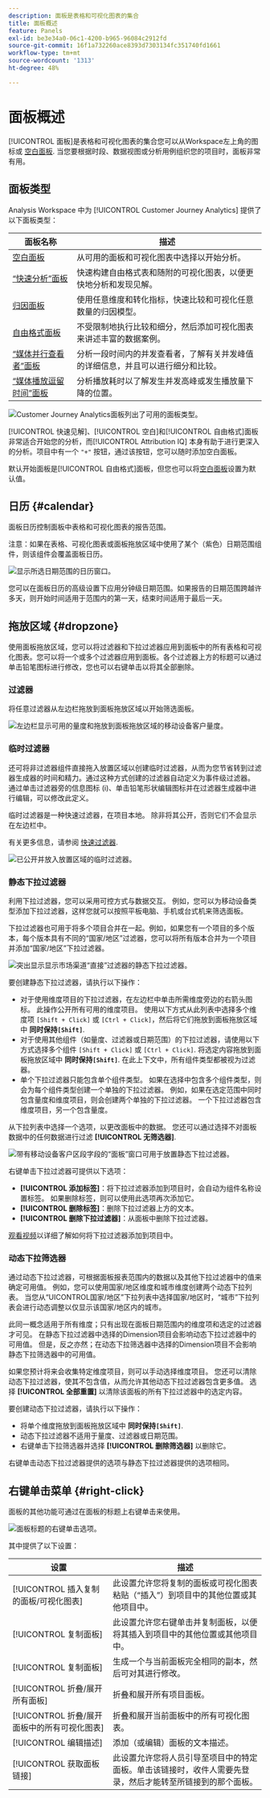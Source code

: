 ```yaml
---
description: 面板是表格和可视化图表的集合
title: 面板概述
feature: Panels
exl-id: be3e34a0-06c1-4200-b965-96084c2912fd
source-git-commit: 16f1a732260ace8393d7303134fc351740fd1661
workflow-type: tm+mt
source-wordcount: '1313'
ht-degree: 48%

---
```


# 面板概述

[!UICONTROL 面板]是表格和可视化图表的集合您可以从Workspace左上角的图标或 [空白面板](/help/analysis-workspace/c-panels/blank-panel.md). 当您要根据时段、数据视图或分析用例组织您的项目时，面板非常有用。

## 面板类型

Analysis Workspace 中为 [!UICONTROL Customer Journey Analytics] 提供了以下面板类型：

| 面板名称 | 描述 |
| --- | --- |
| [空白面板](/help/analysis-workspace/c-panels/blank-panel.md) | 从可用的面板和可视化图表中选择以开始分析。 |
| [“快速分析”面板](quickinsight.md) | 快速构建自由格式表和随附的可视化图表，以便更快地分析和发现见解。 |
| [归因面板](attribution.md) | 使用任意维度和转化指标，快速比较和可视化任意数量的归因模型。 |
| [自由格式面板](freeform-panel.md) | 不受限制地执行比较和细分，然后添加可视化图表来讲述丰富的数据案例。 |
| [“媒体并行查看者”面板](media-concurrent-viewers.md) | 分析一段时间内的并发查看者，了解有关并发峰值的详细信息，并且可以进行细分和比较。 |
| [“媒体播放逗留时间”面板](/help/analysis-workspace/c-panels/media-playback-time-spent.md) | 分析播放耗时以了解发生并发高峰或发生播放量下降的位置。 |

![Customer Journey Analytics面板列出了可用的面板类型。](assets/panel-overview.png)

[!UICONTROL 快速见解]、[!UICONTROL 空白]和[!UICONTROL 自由格式]面板非常适合开始您的分析，而[!UICONTROL Attribution IQ] 本身有助于进行更深入的分析。项目中有一个 `"+"` 按钮，通过该按钮，您可以随时添加空白面板。

默认开始面板是[!UICONTROL 自由格式]面板，但您也可以将[空白面板](/help/analysis-workspace/c-panels/blank-panel.md)设置为默认值。

## 日历 {#calendar}

面板日历控制面板中表格和可视化图表的报告范围。

注意：如果在表格、可视化图表或面板拖放区域中使用了某个（紫色）日期范围组件，则该组件会覆盖面板日历。

![显示所选日期范围的日历窗口。](assets/panel-calendar.png)

您可以在面板日历的高级设置下应用分钟级日期范围。如果报告的日期范围跨越许多天，则开始时间适用于范围内的第一天，结束时间适用于最后一天。

## 拖放区域 {#dropzone}

使用面板拖放区域，您可以将过滤器和下拉过滤器应用到面板中的所有表格和可视化图表。您可以将一个或多个过滤器应用到面板。各个过滤器上方的标题可以通过单击铅笔图标进行修改，您也可以右键单击以将其全部删除。

### 过滤器

将任意过滤器从左边栏拖放到面板拖放区域以开始筛选面板。

![左边栏显示可用的量度和拖放到面板拖放区域的移动设备客户量度。](assets/segment-filter.png)

### 临时过滤器

还可将非过滤器组件直接拖入放置区域以创建临时过滤器，从而为您节省转到过滤器生成器的时间和精力。通过这种方式创建的过滤器自动定义为事件级过滤器。 通过单击过滤器旁的信息图标 (i)、单击铅笔形状编辑图标并在过滤器生成器中进行编辑，可以修改此定义。

临时过滤器是一种快速过滤器，在项目本地。 除非将其公开，否则它们不会显示在左边栏中。

有关更多信息，请参阅 [快速过滤器](/help/components/filters/quick-filters.md).

![已公开并放入放置区域的临时过滤器。](assets/adhoc-segment-filter.png)

### 静态下拉过滤器

利用下拉过滤器，您可以采用可控方式与数据交互。 例如，您可以为移动设备类型添加下拉过滤器，这样您就可以按照平板电脑、手机或台式机来筛选面板。

下拉过滤器也可用于将多个项目合并在一起。例如，如果您有一个项目的多个版本，每个版本具有不同的“国家/地区”过滤器，您可以将所有版本合并为一个项目并添加“国家/地区”下拉过滤器。

![突出显示显示市场渠道“直接”过滤器的静态下拉过滤器。 ](assets/dropdown-filter-intro.png)

要创建静态下拉过滤器，请执行以下操作：

* 对于使用维度项目的下拉过滤器，在左边栏中单击所需维度旁边的右箭头图标。 此操作公开所有可用的维度项目。 使用以下方式从此列表中选择多个维度项 `[Shift + Click]` 或 `[Ctrl + Click]`，然后将它们拖放到面板拖放区域中 **同时保持`[Shift]`**.
* 对于使用其他组件（如量度、过滤器或日期范围）的下拉过滤器，请使用以下方式选择多个组件 `[Shift + Click]` 或 `[Ctrl + Click]`. 将选定内容拖放到面板拖放区域中 **同时保持`[Shift]`**. 在此上下文中，所有组件类型都被视为过滤器。
* 单个下拉过滤器只能包含单个组件类型。 如果在选择中包含多个组件类型，则会为每个组件类型创建一个单独的下拉过滤器。 例如，如果在选定范围中同时包含量度和维度项目，则会创建两个单独的下拉过滤器。 一个下拉过滤器包含维度项目，另一个包含量度。

从下拉列表中选择一个选项，以更改面板中的数据。 您还可以通过选择不对面板数据中的任何数据进行过滤 **[!UICONTROL 无筛选器]**.

![带有移动设备客户区段字段的“面板”窗口可用于放置静态下拉过滤器。 ](assets/create-dropdown.png)

右键单击下拉过滤器可提供以下选项：

* **[!UICONTROL 添加标签]**：将下拉过滤器添加到项目时，会自动为组件名称设置标签。 如果删除标签，则可以使用此选项再次添加它。
* **[!UICONTROL 删除标签]**：删除下拉过滤器上方的文本。
* **[!UICONTROL 删除下拉过滤器]**：从面板中删除下拉过滤器。

[观看视频](https://experienceleague.adobe.com/docs/analytics-learn/tutorials/analysis-workspace/using-panels/using-panels-to-organize-your-analysis-workspace-projects.html)以详细了解如何将下拉过滤器添加到项目中。

### 动态下拉筛选器

通过动态下拉过滤器，可根据面板报表范围内的数据以及其他下拉过滤器中的值来确定可用值。 例如，您可以使用国家/地区维度和城市维度创建两个动态下拉列表。 当您从“UICONTROL国家/地区”下拉列表中选择国家/地区时，“城市”下拉列表会进行动态调整以仅显示该国家/地区内的城市。

此同一概念适用于所有维度；只有出现在面板日期范围内的维度项和选定的过滤器才可见。 在静态下拉过滤器中选择的Dimension项目会影响动态下拉过滤器中的可用值。 但是，反之亦然；在动态下拉筛选器中选择的Dimension项目不会影响静态下拉筛选器中的可用值。

如果您预计将来会收集特定维度项目，则可以手动选择维度项目。 您还可以清除动态下拉过滤器，使其不包含值，从而允许其他动态下拉过滤器包含更多值。 选择 **[!UICONTROL 全部重置]** 以清除该面板的所有下拉过滤器中的选定内容。

要创建动态下拉过滤器，请执行以下操作：

* 将单个维度拖放到面板拖放区域中 **同时保持`[Shift]`**.
* 动态下拉过滤器不适用于量度、过滤器或日期范围。
* 右键单击下拉筛选器并选择 **[!UICONTROL 删除筛选器]** 以删除它。

右键单击动态下拉过滤器提供的选项与静态下拉过滤器提供的选项相同。

## 右键单击菜单 {#right-click}

面板的其他功能可通过在面板的标题上右键单击来使用。

![面板标题的右键单击选项。](assets/right-click-menu.png)

其中提供了以下设置：

| 设置 | 描述 |
| --- | --- |
| [!UICONTROL 插入复制的面板/可视化图表] | 此设置允许您将复制的面板或可视化图表粘贴（“插入”）到项目中的其他位置或其他项目中。 |
| [!UICONTROL 复制面板] | 此设置允许您右键单击并复制面板，以便将其插入到项目中的其他位置或其他项目中。 |
| [!UICONTROL 复制面板] | 生成一个与当前面板完全相同的副本，然后可对其进行修改。 |
| [!UICONTROL 折叠/展开所有面板] | 折叠和展开所有项目面板。 |
| [!UICONTROL 折叠/展开面板中的所有可视化图表] | 折叠和展开当前面板中的所有可视化图表。 |
| [!UICONTROL 编辑描述] | 添加（或编辑）面板的文本描述。 |
| [!UICONTROL 获取面板链接] | 此设置允许您将人员引导至项目中的特定面板。单击该链接时，收件人需要先登录，然后才能转至所链接到的那个面板。 |
